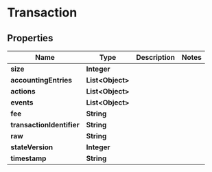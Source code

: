 

# Transaction


## Properties

Name | Type | Description | Notes
------------ | ------------- | ------------- | -------------
**size** | **Integer** |  | 
**accountingEntries** | **List&lt;Object&gt;** |  | 
**actions** | **List&lt;Object&gt;** |  | 
**events** | **List&lt;Object&gt;** |  | 
**fee** | **String** |  | 
**transactionIdentifier** | **String** |  | 
**raw** | **String** |  | 
**stateVersion** | **Integer** |  | 
**timestamp** | **String** |  | 



